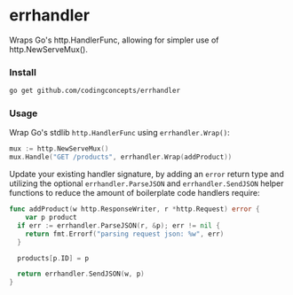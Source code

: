 # errhandler
Wraps Go's http.HandlerFunc, allowing for simpler use of http.NewServeMux().

### Install

```sh
go get github.com/codingconcepts/errhandler
```

### Usage

Wrap Go's stdlib `http.HandlerFunc` using `errhandler.Wrap()`:

```go
mux := http.NewServeMux()
mux.Handle("GET /products", errhandler.Wrap(addProduct))
```

Update your existing handler signature, by adding an `error` return type and utilizing the optional `errhandler.ParseJSON` and `errhandler.SendJSON` helper functions to reduce the amount of boilerplate code handlers require:

```go
func addProduct(w http.ResponseWriter, r *http.Request) error {
	var p product
  if err := errhandler.ParseJSON(r, &p); err != nil {
    return fmt.Errorf("parsing request json: %w", err)
  }

  products[p.ID] = p

  return errhandler.SendJSON(w, p)
}
```